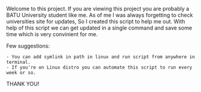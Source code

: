Welcome to this project.
	If you are viewing this project you are probably a BATU University student like me. 
As of me I was always forgetting to check universities site for updates, So I created this script to help me out.
With help of this script we can get updated in a single command and save some time which is very convinient for me.

Few suggestions:

	- You can add symlink in path in linux and run script from anywhere in terminal.
	- If you're on Linux distro you can automate this script to run every week or so.


THANK YOU!
